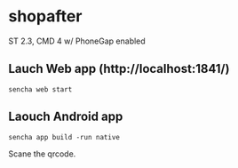 shopafter
=========

ST 2.3, CMD 4 w/ PhoneGap enabled

Lauch Web app (http://localhost:1841/)
--------------------------------------
    
    sencha web start
    
Laouch Android app
------------------

    sencha app build -run native
    
Scane the qrcode.


